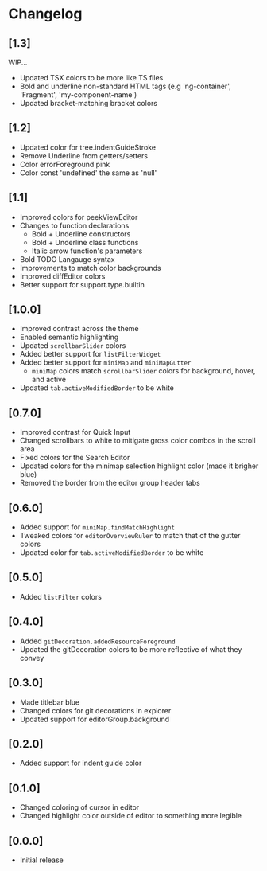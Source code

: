 # Changelog

## [1.3]
WIP...
- Updated TSX colors to be more like TS files
- Bold and underline non-standard HTML tags (e.g 'ng-container', 'Fragment', 'my-component-name')
- Updated bracket-matching bracket colors

## [1.2]
- Updated color for tree.indentGuideStroke
- Remove Underline from getters/setters
- Color errorForeground pink
- Color const 'undefined' the same as 'null'

## [1.1]
- Improved colors for peekViewEditor
- Changes to function declarations
  - Bold + Underline constructors
  - Bold + Underline class functions
  - Italic arrow function's parameters
- Bold TODO Langauge syntax
- Improvements to match color backgrounds
- Improved diffEditor colors
- Better support for support.type.builtin


## [1.0.0]
- Improved contrast across the theme
- Enabled semantic highlighting
- Updated `scrollbarSlider` colors
- Added better support for `listFilterWidget`
- Added better support for `miniMap` and `miniMapGutter`
  - `miniMap` colors match `scrollbarSlider` colors for background, hover, and active
- Updated `tab.activeModifiedBorder` to be white

## [0.7.0]
- Improved contrast for Quick Input
- Changed scrollbars to white to mitigate gross color combos in the scroll area
- Fixed colors for the Search Editor
- Updated colors for the minimap selection highlight color (made it brigher blue)
- Removed the border from the editor group header tabs

## [0.6.0]
- Added support for `miniMap.findMatchHighlight`
- Tweaked colors for `editorOverviewRuler` to match that of the gutter colors
- Updated color for `tab.activeModifiedBorder` to be white

## [0.5.0]
- Added `listFilter` colors

## [0.4.0]
- Added `gitDecoration.addedResourceForeground`
- Updated the gitDecoration colors to be more reflective of what they convey

## [0.3.0]
- Made titlebar blue
- Changed colors for git decorations in explorer
- Updated support for editorGroup.background

## [0.2.0]
- Added support for indent guide color

## [0.1.0]
- Changed coloring of cursor in editor
- Changed highlight color outside of editor to something more legible

## [0.0.0]
- Initial release

